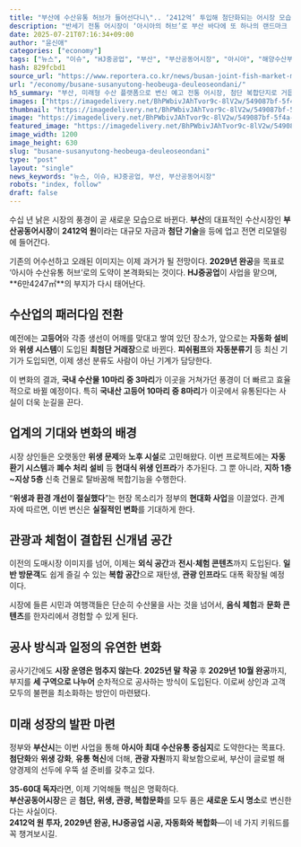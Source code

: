 ```yaml
---
title: "부산에 수산유통 허브가 들어선다니\".. ‘2412억’ 투입해 첨단화되는 어시장 모습에 ‘기대’"
description: "반세기 전통 어시장이 ‘아시아의 허브’로 부산 바다에 또 하나의 랜드마크 생긴다 ..."
date: 2025-07-21T07:16:34+09:00
author: "윤신애"
categories: ["economy"]
tags: ["뉴스", "이슈", "HJ중공업", "부산", "부산공동어시장", "아시아", "해양수산부", "현대화", "수산테크혁신", "프리미엄식탁변화"]
hash: 829fcbd1
source_url: "https://www.reportera.co.kr/news/busan-joint-fish-market-modernization-project/"
url: "/economy/busane-susanyutong-heobeuga-deuleoseondani/"
h5_summary: "부산, 미래형 수산 플랫폼으로 변신 예고 전통 어시장, 첨단 복합단지로 거듭난다"
images: ["https://imagedelivery.net/BhPWbivJAhTvor9c-8lV2w/549087bf-5f4a-4369-ef35-99c172f70a00/public", "https://imagedelivery.net/BhPWbivJAhTvor9c-8lV2w/d7317f77-b952-4a2e-a396-261e37022900/public", "https://imagedelivery.net/BhPWbivJAhTvor9c-8lV2w/20273453-41ae-4479-6de9-3b5fea3a2100/public", "https://imagedelivery.net/BhPWbivJAhTvor9c-8lV2w/7b7150c3-f7a3-4b74-cab2-53c00d569f00/public"]
thumbnail: "https://imagedelivery.net/BhPWbivJAhTvor9c-8lV2w/549087bf-5f4a-4369-ef35-99c172f70a00/public"
image: "https://imagedelivery.net/BhPWbivJAhTvor9c-8lV2w/549087bf-5f4a-4369-ef35-99c172f70a00/public"
featured_image: "https://imagedelivery.net/BhPWbivJAhTvor9c-8lV2w/549087bf-5f4a-4369-ef35-99c172f70a00/public"
image_width: 1200
image_height: 630
slug: "busane-susanyutong-heobeuga-deuleoseondani"
type: "post"
layout: "single"
news_keywords: "뉴스, 이슈, HJ중공업, 부산, 부산공동어시장"
robots: "index, follow"
draft: false
---
```


수십 년 낡은 시장의 풍경이 곧 새로운 모습으로 바뀐다. **부산**의 대표적인 수산시장인 **부산공동어시장**이 **2412억 원**이라는 대규모 자금과 **첨단 기술**을 등에 업고 전면 리모델링에 들어간다.

기존의 어수선하고 오래된 이미지는 이제 과거가 될 전망이다. **2029년 완공**을 목표로 ‘아시아 수산유통 허브’로의 도약이 본격화되는 것이다. **HJ중공업**이 사업을 맡으며, **6만4247㎡**의 부지가 다시 태어난다.

## 수산업의 패러다임 전환

예전에는 **고등어**와 각종 생선이 어깨를 맞대고 쌓여 있던 장소가, 앞으로는 **자동화 설비**와 **위생 시스템**이 도입된 **최첨단 거래장**으로 바뀐다. **피쉬펌프**와 **자동분류기** 등 최신 기기가 도입되면, 이제 생선 분류도 사람이 아닌 기계가 담당한다.

이 변화의 결과, **국내 수산물 10마리 중 3마리**가 이곳을 거쳐가던 풍경이 더 빠르고 효율적으로 바뀔 예정이다. 특히 **국내산 고등어 10마리 중 8마리**가 이곳에서 유통된다는 사실이 더욱 눈길을 끈다.

## 업계의 기대와 변화의 배경

시장 상인들은 오랫동안 **위생 문제**와 **노후 시설**로 고민해왔다. 이번 프로젝트에는 **자동 환기 시스템**과 **폐수 처리 설비** 등 **현대식 위생 인프라**가 추가된다. 그 뿐 아니라, **지하 1층~지상 5층** 신축 건물로 탈바꿈해 복합기능을 수행한다.

“**위생과 환경 개선이 절실했다**”는 현장 목소리가 정부의 **현대화 사업**을 이끌었다. 관계자에 따르면, 이번 변신은 **실질적인 변화**를 기대하게 한다.

## 관광과 체험이 결합된 신개념 공간

이전의 도매시장 이미지를 넘어, 이제는 **외식 공간**과 **전시·체험 콘텐츠**까지 도입된다. **일반 방문객**도 쉽게 즐길 수 있는 **복합 공간**으로 재탄생, **관광 인프라**도 대폭 확장될 예정이다.

시장에 들른 시민과 여행객들은 단순히 수산물을 사는 것을 넘어서, **음식 체험**과 **문화 콘텐츠**를 한자리에서 경험할 수 있게 된다.

## 공사 방식과 일정의 유연한 변화

공사기간에도 **시장 운영은 멈추지 않는다**. **2025년 말 착공** 후 **2029년 10월 완공**까지, 부지를 **세 구역으로 나누어** 순차적으로 공사하는 방식이 도입된다. 이로써 상인과 고객 모두의 불편을 최소화하는 방안이 마련됐다.

## 미래 성장의 발판 마련

정부와 **부산시**는 이번 사업을 통해 **아시아 최대 수산유통 중심지**로 도약한다는 목표다. **첨단화**와 **위생 강화**, **유통 혁신**에 더해, **관광 자원**까지 확보함으로써, 부산이 글로벌 해양경제의 선두에 우뚝 설 준비를 갖추고 있다.

**35-60대 독자**라면, 이제 기억해둘 핵심은 명확하다.  
**부산공동어시장**은 곧 **첨단, 위생, 관광, 복합문화**를 모두 품은 **새로운 도시 명소**로 변신한다는 사실이다.  
**2412억 원 투자, 2029년 완공, HJ중공업 시공, 자동화와 복합화**—이 네 가지 키워드를 꼭 챙겨보시길.
